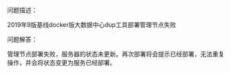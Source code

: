 问题描述：

2019年9版基线docker版大数据中心dup工具部署管理节点失败

问题解答：

管理节点部署失败，服务器的状态未更新。再次部署将会提示已经部署，无法重复操作，并会将状态变更为服务已经部署。